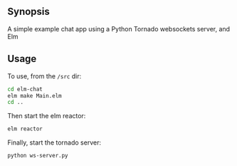 ## Synopsis

A simple example chat app using a Python Tornado websockets server, and Elm

## Usage

To use, from the `/src` dir:

```bash
cd elm-chat
elm make Main.elm
cd ..
```
Then start the elm reactor:
```bash
elm reactor
```
Finally, start the tornado server:
```bash
python ws-server.py
```
